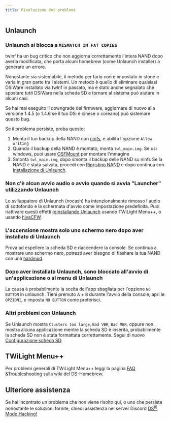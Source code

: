 ```yaml
---
title: Risoluzione dei problemi
---
```


## Unlaunch
### Unlaunch si blocca a `MISMATCH IN FAT COPIES`

twlnf ha un bug critico che non aggiorna correttamente l'intera NAND dopo averla modificata, che porta alcuni homebrew (come Unlaunch installer) a generare un errore.

Nonostante sia sistemabile, il metodo per farlo non è impostato in stone e varia in gran parte tra i sistemi. Un metodo è quello di eliminare qualsiasi DSiWare installato via twlnf in passato, ma è stato anche segnalato che spostare *tutti* DSiWare nella scheda SD e tornare al sistema può aiutare in alcuni casi.

Se hai mai eseguito il downgrade del firmware, aggiornare di nuovo alla versione 1.4.5 (o 1.4.6 se il tuo DSi è cinese o coreano) può sistemare questo bug.

Se il problema persiste, proba questo:
1. Monta il tuo backup della NAND con [ninfs](https://github.com/ihaveamac/ninfs/releases), e abilita l'opzione `Allow writing`
1. Quando il backup della NAND è montato, monta `twl_main.img`. Se usi windows, puoi usare [OSFMount](https://www.osforensics.com/tools/mount-disk-images.html) per montare l'mmagine
1. Smonta `twl_main.img`, dopo smonta il backup delle NAND su ninfs Se la NAND è stata salvata, procedi con [Ripristino NAND](restoring-nand) e dopo continua con [Installazione di Unlaunch](installing-unlaunch).

### Non c'è alcun avvio audio o avvio quando si avvia "Launcher" utilizzando Unlaunch

Lo sviluppatore di Unlaunch (nocash) ha intenzionalmente rimosso l'audio di sottofondo e la schermata d'avvio come impostazione predefinita. Puoi riattivare questi effetti [reinstallando Unlaunch](installing-unlaunch) usando TWiLight Menu++, o usando [hiyaCFW](https://wiki.ds-homebrew.com/hiyacfw/installing).

### L'accensione mostra solo uno schermo nero dopo aver installato di Unlaunch

Prova ad espellere la scheda SD e riaccendere la console. Se continua a mostrare uno schermo nero, potresti aver bisogno di flashare la tua NAND con una [hardmod](https://wiki.ds-homebrew.com/ds-index/hardmod).

### Dopo aver installato Unlaunch, sono bloccato all'avvio di un'applicazione o al menu di Unlaunch

La causa è probabilmente la scelta dell'app sbagliata per l'opzione `NO BUTTON` in unlaunch. Tieni premuto <kbd class="face">A</kbd> + <kbd class="face">B</kbd> durante l'avvio della console, apri le `OPZIONI`, e imposta `NO BUTTON` come preferisci.

### Altri problemi con Unlaunch

Se Unlaunch mostra `Clusters too large`, `Bad VBR`, `Bad MBR`, oppure non mostra alcuna applicazione mentre la scheda SD è inserita, probabilmente la scheda SD non è stata formattata correttamente. Segui di nuovo [Configurazione scheda SD](sd-card-setup).

## TWiLight Menu++

Per problemi generali di TWiLight Menu++ leggi la pagina [FAQ &Troubleshooting](https://wiki.ds-homebrew.com/twilightmenu/faq) sulla wiki del DS-Homebrew.

## Ulteriore assistenza

Se hai incontrato un problema che non viene risolto qui, o uno che persiste nonostante le soluzioni fornite, chiedi assistenza nel server Discord [DS<sup>(i)</sup> Mode Hacking!](https://discord.gg/yD3spjv)
